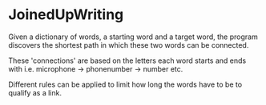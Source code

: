 # JoinedUpWriting
Given a dictionary of words, a starting word and a target word, the program discovers the shortest path in which these two words can be connected.

These 'connections' are based on the letters each word starts and ends with i.e. microphone -> phonenumber -> number etc.

Different rules can be applied to limit how long the words have to be to qualify as a link. 
